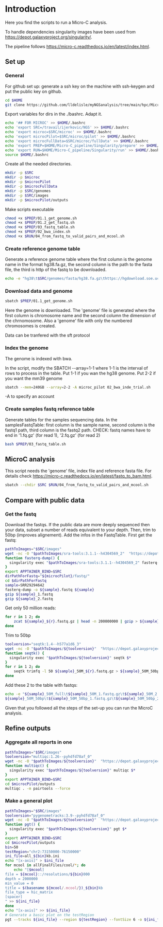 
# Introduction
Here you find the scripts to run a Micro-C analysis. 

To handle dependencies singularity images have been used from https://depot.galaxyproject.org/singularity/.

The pipeline follows https://micro-c.readthedocs.io/en/latest/index.html.

## Set up
### General
For github set up: generate a ssh key on the machine with ssh-keygen and put the public key on github.

```bash
cd $HOME 
git clone https://github.com/lldelisle/myNGSanalysis/tree/main/hpc/MicroC
```

Export variables for dirs in the ./bashrc.
Adapt it. 
```bash
echo '## FOR MICROC' >> $HOME/.bashrc
echo 'export SRC=/travail/ijerkovic/NGS' >> $HOME/.bashrc
echo 'export microc=$SRC/microc' >> $HOME/.bashrc 
echo 'export microcPilot=$SRC/microc/pilot' >> $HOME/.bashrc 
echo 'export microcFullData=$SRC/microc/fullData' >> $HOME/.bashrc 
echo 'export PREP=$HOME/Micro-C_pipeline/Singularity/prepare' >> $HOME/.bashrc
echo 'export RUN=$HOME/Micro-C_pipeline/Singularity/run' >> $HOME/.bashrc
source $HOME/.bashrc 
```

Create all the needed directories.
```bash
mkdir -p $SRC
mkdir -p $microc
mkdir -p $microcPilot
mkdir -p $microcFullData
mkdir -p $SRC/genomes
mkdir -p $SRC/images
mkdir -p $microcPilot/outputs
```

Make scripts executable
```bash
chmod +x $PREP/01.1_get_genome.sh
chmod +x $PREP/01.2_get_fastq.sh
chmod +x $PREP/03_fastq_table.sh
chmod +x $PREP/02_bwa_index.sh
chmod +x $RUN/04_from_fastq_to_valid_pairs_and_mcool.sh
```

### Create reference genome table
Generate a reference genome table where the first column is the genome name in the format hg38.fa.gz, the second column is the path to the fasta file, the third is http of the fastq to be downloaded.
```bash
echo -e "hg38\t$SRC/genomes/fasta/hg38.fa.gz\thttps://hgdownload.soe.ucsc.edu/goldenPath/hg38/bigZips/hg38.fa.gz\nmm39\t$SRC/genomes/fasta/mm39.fa.gz\thttps://hgdownload.soe.ucsc.edu/goldenPath/mm39/bigZips/mm39.fa.gz" > $SRC/genomes/genomesTable.txt
```

### Download data and genome

```bash
sbatch $PREP/01.1_get_genome.sh
```
Here the genome is downloaded. 
The 'genome' file is generated where the first column is chromosome name and the second column the dimension of the chrnomosome. 
Also a 'genome' file with only the numbered chromosomes is created.

Data can be tranfered with the sft protocol

### Index the genome
The genome is indexed with bwa.

In the script, modify the SBATCH --array=1-1 where 1-1 is the interval of rows to process in the table. Put 1-1 if you wan the hg38 genome. Put 2-2 if you want the mm39 genome
```bash
sbatch --mem=240GB --array=2-2 -A microc_pilot 02_bwa_inde_trial.sh
```
-A to specify an account

### Create samples fastq reference table
Generate tables for the samples sequencing data.
In the samplesFastqTable: first column is the sample name, second column is the fastq1 path, third column is the fastq2 path.
CHECK: fastq names have to end in '1.fq.gz' (for read 1), '2.fq.gz' (for read 2)

```bash
bash $PREP/03_fastq_table.sh
```

## MicroC analysis

This script needs the 'genome' file, index file and reference fasta file.
For details check https://micro-c.readthedocs.io/en/latest/fastq_to_bam.html.

```bash
sbatch --chdir $SRC $RUN/04_from_fastq_to_valid_pairs_and_mcool.sh
```


## Compare with public data
### Get the fastq
Download the fastqs. If the public data are more deeply sequenced then your data, subset a number of reads equivalent to your depth. Then, trim to 50bp (improves alignement). Add the infos in the FastqTable.
First get the fastq:
```bash
pathToImages="$SRC/images"
wget -nc -O "$pathToImages/sra-tools:3.1.1--h4304569_2"  "https://depot.galaxyproject.org/singularity/sra-tools:3.1.1--h4304569_2"
function fasterq-dump() {
  singularity exec "$pathToImages/sra-tools:3.1.1--h4304569_2" fasterq-dump $*
}
export APPTAINER_BIND=$SRC
dirPathForFastq="${microcPilot}/fastq/"
cd $dirPathForFastq
sample=SRR29294642
fasterq-dump -o ${sample}.fastq ${sample}
gzip ${sample}_1.fastq
gzip ${sample}_2.fastq
```
Get only 50 million reads:
```bash
for r in 1 2; do
    zcat ${sample}_${r}.fastq.gz | head -n 200000000 | gzip > ${sample}_50M_${r}.fastq.gz
done
```
Trim to 50bp
```bash
toolversion="seqtk:1.4--h577a1d6_3"
wget -nc -O "$pathToImages/${toolversion}"  "https://depot.galaxyproject.org/singularity/${toolversion}"
function seqtk() {
  singularity exec "$pathToImages/${toolversion}" seqtk $*
}
for r in 1 2; do
    seqtk trimfq -l 50 ${sample}_50M_${r}.fastq.gz > ${sample}_50M_50bp_${r}.fastq.gz
done
```
Add these 2 to the table with fastqs:
```bash
echo -e "${sample}_50M_full\t${sample}_50M_1.fastq.gz\t${sample}_50M_2.fastq.gz
${sample}_50M_50bp\t${sample}_50M_50bp_1.fastq.gz\t${sample}_50M_50bp_2.fastq.gz" >> samplesFastqTable.txt
```

Given that you followed all the steps of the set-up you can run the MicroC analysis.

## Refine outputs
### Aggregate all reports in one
```bash
pathToImages="$SRC/images"
toolversion="multiqc:1.26--pyhdfd78af_0"
wget -nc -O "$pathToImages/${toolversion}"  "https://depot.galaxyproject.org/singularity/${toolversion}"
function multiqc() {
  singularity exec "$pathToImages/${toolversion}" multiqc $*
}
export APPTAINER_BIND=$SRC
cd $microcPilot/outputs
multiqc . -m pairtools --force
```
### Make a general plot
```bash
pathToImages="$SRC/images"
toolversion="pygenometracks:3.9--pyhdfd78af_0"
wget -nc -O "$pathToImages/${toolversion}"  "https://depot.galaxyproject.org/singularity/${toolversion}"
function pgt() {
  singularity exec "$pathToImages/${toolversion}" pgt $*
}
export APPTAINER_BIND=$SRC
cd $microcPilot/outputs
bin=50
testRegion="chr2:73150000-76150000"
ini_file=all_${bin}kb.ini
echo "[x-axis]" > $ini_file
for mcool in allFinalFiles/cool/*; do
    echo "[$mcool]
file = ${mcool}::/resolutions/${bin}000
depth = 2000000
min_value = 0
title = $(basename ${mcool/.mcool/})_${bin}kb
file_type = hic_matrix
[spacer]
" >> ${ini_file}
done
echo "[x-axis]" >> ${ini_file}
# Generate a basic plot on the testRegion
pgt --tracks ${ini_file} --region ${testRegion} --fontSize 6 -o ${ini_file/.ini/_testRegion.pdf}
```